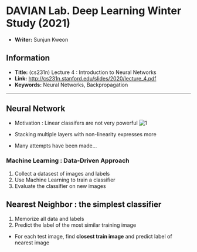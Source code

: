# DAVIAN Lab. Deep Learning Winter Study (2021)

- **Writer:** Sunjun Kweon

## Information

- **Title:** (cs231n) Lecture 4 : Introduction to Neural Networks 
- **Link:** http://cs231n.stanford.edu/slides/2020/lecture_4.pdf
- **Keywords:** Neural Networks, Backpropagation
-------------------------------------------------------

## Neural Network

- Motivation : Linear classifers are not very powerful
![1](https://user-images.githubusercontent.com/59158426/106470232-98de6e80-64e3-11eb-85c2-0257ecc74dde.PNG)
- Stacking multiple layers with non-linearity expresses more

- Many attempts have been made...

### Machine Learning : Data-Driven Approach

1. Collect a datasest of images and labels
2. Use Machine Learning to train a classifier
3. Evaluate the classifier on new images

## Nearest Neighbor : the simplest classifier
1. Memorize all data and labels
2. Predict the label of the most similar training image
  - For each test image, find **closest train image** and predict label of nearest image

